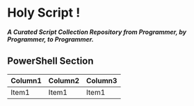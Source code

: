 # Holy Script !

**_A Curated Script Collection Repository from Programmer, by Programmer, to Programmer._**

## PowerShell Section

| Column1 | Column2 | Column3 |
| ------- | ------- | ------- |
| Item1   | Item1   | Item1   |
